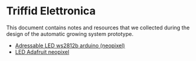 # Triffid Elettronica
This document contains notes and resources that we collected during the design of the automatic growing system prototype.

* [Adressable LED ws2812b arduino (neopixel)](https://www.amazon.it/s?k=ws2812b+arduino&__mk_it_IT=%C3%85M%C3%85%C5%BD%C3%95%C3%91&ref=nb_sb_noss)
* [LED Adafruit neopixel](https://www.adafruit.com/category/168)
